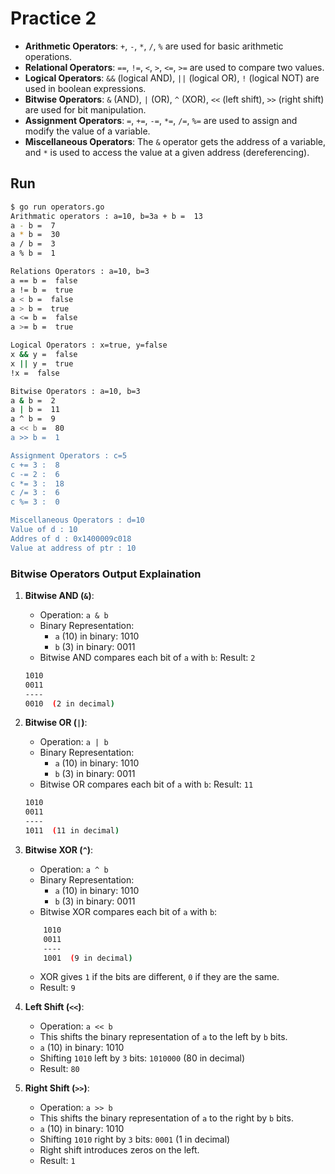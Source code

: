 # Practice 2

- **Arithmetic Operators**: `+`, `-`, `*`, `/`, `%` are used for basic arithmetic operations.
- **Relational Operators**: `==`, `!=`, `<`, `>`, `<=`, `>=` are used to compare two values.
- **Logical Operators**: `&&` (logical AND), `||` (logical OR), `!` (logical NOT) are used in boolean expressions.
- **Bitwise Operators**: `&` (AND), `|` (OR), `^` (XOR), `<<` (left shift), `>>` (right shift) are used for bit manipulation.
- **Assignment Operators**: `=`, `+=`, `-=`, `*=`, `/=`, `%=` are used to assign and modify the value of a variable.
- **Miscellaneous Operators**: The `&` operator gets the address of a variable, and `*` is used to access the value at a given address (dereferencing).

## Run

```bash
$ go run operators.go
Arithmatic operators : a=10, b=3a + b =  13
a - b =  7
a * b =  30
a / b =  3
a % b =  1

Relations Operators : a=10, b=3
a == b =  false
a != b =  true
a < b =  false
a > b =  true
a <= b =  false
a >= b =  true

Logical Operators : x=true, y=false
x && y =  false
x || y =  true
!x =  false

Bitwise Operators : a=10, b=3
a & b =  2
a | b =  11
a ^ b =  9
a << b =  80
a >> b =  1

Assignment Operators : c=5
c += 3 :  8
c -= 2 :  6
c *= 3 :  18
c /= 3 :  6
c %= 3 :  0

Miscellaneous Operators : d=10
Value of d : 10
Addres of d : 0x1400009c018
Value at address of ptr : 10
```

### Bitwise Operators Output Explaination

1. **Bitwise AND (`&`)**:
   - Operation: `a & b`
   - Binary Representation:
     - `a` (10) in binary: 1010
     - `b` (3) in binary: 0011
   - Bitwise AND compares each bit of `a` with `b`: Result: `2`

    ```bash
    1010
    0011
    ----
    0010  (2 in decimal)
    ```

2. **Bitwise OR (`|`)**:
   - Operation: `a | b`
   - Binary Representation:
     - `a` (10) in binary: 1010
     - `b` (3) in binary: 0011
   - Bitwise OR compares each bit of `a` with `b`: Result: `11`

    ```bash
    1010
    0011
    ----
    1011  (11 in decimal)
    ```

3. **Bitwise XOR (`^`)**:
   - Operation: `a ^ b`
   - Binary Representation:
     - `a` (10) in binary: 1010
     - `b` (3) in binary: 0011
   - Bitwise XOR compares each bit of `a` with `b`:

    ```bash
        1010
        0011
        ----
        1001  (9 in decimal)
    ```

   - XOR gives `1` if the bits are different, `0` if they are the same.
   - Result: `9`

4. **Left Shift (`<<`)**:
   - Operation: `a << b`
   - This shifts the binary representation of `a` to the left by `b` bits.
   - `a` (10) in binary: 1010
   - Shifting `1010` left by `3` bits: `1010000` (80 in decimal)
   - Result: `80`

5. **Right Shift (`>>`)**:
   - Operation: `a >> b`
   - This shifts the binary representation of `a` to the right by `b` bits.
   - `a` (10) in binary: 1010
   - Shifting `1010` right by `3` bits: `0001` (1 in decimal)
   - Right shift introduces zeros on the left.
   - Result: `1`
